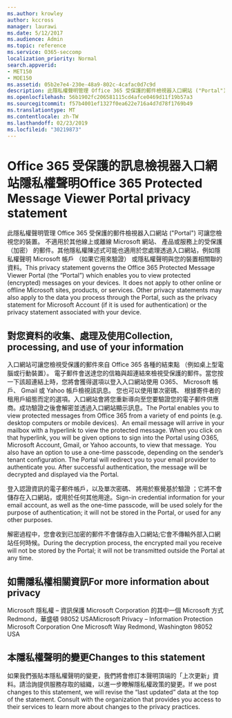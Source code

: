 ```yaml
---
ms.author: krowley
author: kccross
manager: laurawi
ms.date: 5/12/2017
ms.audience: Admin
ms.topic: reference
ms.service: O365-seccomp
localization_priority: Normal
search.appverid:
- MET150
- MOE150
ms.assetid: 05b2e7e4-230e-48a9-802c-4cafac0d7c9d
description: 此隱私權聲明管理 Office 365 受保護的郵件檢視器入口網站 ("Portal") 可讓您檢視您的裝置。 不適用於其他線上或離線 Microsoft 網站、 產品或服務上的受保護 （加密） 的郵件。其他隱私權陳述式可能也適用於您處理透過入口網站，例如隱私權聲明 Microsoft 帳戶 （如果它用來驗證） 或隱私權聲明與您的裝置相關聯的資料。
ms.openlocfilehash: 56b1902fc206581115cd4afce0469d11f19b57a3
ms.sourcegitcommit: f57b4001ef1327f0ea622e716a4d7d78f1769b49
ms.translationtype: MT
ms.contentlocale: zh-TW
ms.lasthandoff: 02/23/2019
ms.locfileid: "30219873"
---
```

# <a name="office-365-protected-message-viewer-portal-privacy-statement"></a><span data-ttu-id="8ff1e-104">Office 365 受保護的訊息檢視器入口網站隱私權聲明</span><span class="sxs-lookup"><span data-stu-id="8ff1e-104">Office 365 Protected Message Viewer Portal privacy statement</span></span>

<span data-ttu-id="8ff1e-p102">此隱私權聲明管理 Office 365 受保護的郵件檢視器入口網站 ("Portal") 可讓您檢視您的裝置。 不適用於其他線上或離線 Microsoft 網站、 產品或服務上的受保護 （加密） 的郵件。其他隱私權陳述式可能也適用於您處理透過入口網站，例如隱私權聲明 Microsoft 帳戶 （如果它用來驗證） 或隱私權聲明與您的裝置相關聯的資料。</span><span class="sxs-lookup"><span data-stu-id="8ff1e-p102">This privacy statement governs the Office 365 Protected Message Viewer Portal (the “Portal”) which enables you to view protected (encrypted) messages on your devices.  It does not apply to other online or offline Microsoft sites, products, or services. Other privacy statements may also apply to the data you process through the Portal, such as the privacy statement for Microsoft Account (if it is used for authentication) or the privacy statement associated with your device.</span></span>

## <a name="collection-processing-and-use-of-your-information"></a><span data-ttu-id="8ff1e-108">對您資料的收集、處理及使用</span><span class="sxs-lookup"><span data-stu-id="8ff1e-108">Collection, processing, and use of your information</span></span>

<span data-ttu-id="8ff1e-p103">入口網站可讓您檢視受保護的郵件來自 Office 365 各種的結束點 （例如桌上型電腦或行動裝置）。 電子郵件會送達您的信箱與超連結來檢視受保護的郵件。當您按一下該超連結上時，您將會獲得選項以登入入口網站使用 O365、 Microsoft 帳戶、 Gmail 或 Yahoo 帳戶檢視該訊息。 您也可以使用單次密碼、 根據寄件者的租用戶組態而定的選項。入口網站會將您重新導向至您要驗證您的電子郵件供應商。成功驗證之後會解密並透過入口網站顯示訊息。</span><span class="sxs-lookup"><span data-stu-id="8ff1e-p103">The Portal enables you to view protected messages from Office 365 from a variety of end points (e.g. desktop computers or mobile devices).  An email message will arrive in your mailbox with a hyperlink to view the protected message. When you click on that hyperlink, you will be given options to sign into the Portal using O365, Microsoft Account, Gmail, or Yahoo accounts, to view that message.  You also have an option to use a one-time passcode, depending on the sender’s tenant configuration. The Portal will redirect you to your email provider to authenticate you. After successful authentication, the message will be decrypted and displayed via the Portal.</span></span>

<span data-ttu-id="8ff1e-115">登入認證資訊的電子郵件帳戶，以及單次密碼、 將用於察覺基於驗證 ；它將不會儲存在入口網站，或用於任何其他用途。</span><span class="sxs-lookup"><span data-stu-id="8ff1e-115">Sign-in credential information for your email account, as well as the one-time passcode, will be used solely for the purpose of authentication; it will not be stored in the Portal, or used for any other purposes.</span></span>

<span data-ttu-id="8ff1e-116">解密過程中，您會收到已加密的郵件不會儲存由入口網站;它會不傳輸外部入口網站任何時候。</span><span class="sxs-lookup"><span data-stu-id="8ff1e-116">During the decryption process, the encrypted mail you receive will not be stored by the Portal; it will not be transmitted outside the Portal at any time.</span></span>

## <a name="for-more-information-about-privacy"></a><span data-ttu-id="8ff1e-117">如需隱私權相關資訊</span><span class="sxs-lookup"><span data-stu-id="8ff1e-117">For more information about privacy</span></span>

<span data-ttu-id="8ff1e-118">Microsoft 隱私權 – 資訊保護 Microsoft Corporation 的其中一個 Microsoft 方式 Redmond，華盛頓 98052 USA</span><span class="sxs-lookup"><span data-stu-id="8ff1e-118">Microsoft Privacy – Information Protection Microsoft Corporation One Microsoft Way Redmond, Washington 98052 USA</span></span>

##     <a name="changes-to-this-statement"></a><span data-ttu-id="8ff1e-119">本隱私權聲明的變更</span><span class="sxs-lookup"><span data-stu-id="8ff1e-119">Changes to this statement</span></span>

<span data-ttu-id="8ff1e-p104">如果我們張貼本隱私權聲明的變更，我們將會修訂本聲明頂端的「上次更新」資料。請洽詢提供服務存取的組織，以進一步瞭解隱私權政策的變更。</span><span class="sxs-lookup"><span data-stu-id="8ff1e-p104">If we post changes to this statement, we will revise the “last updated” data at the top of the statement. Consult with the organization that provides you access to their services to learn more about changes to the privacy practices.</span></span>


